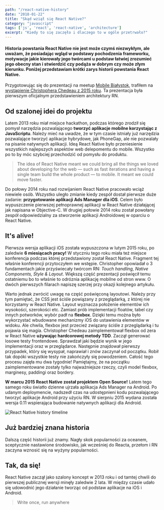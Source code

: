 ```yaml
---
path: "/react-native-history"
date: "2018-01-22"
title: "Skąd wziął się React Native?"
category: "javascript"
tags: ['js', 'react', 'react-native', 'architecture']
excerpt: "Kiedy to się zaczęło i dlaczego to w ogóle przetrwało?"
---
```



#### Historia powstania React Native nie jest może czymś niezwykłym, ale uważam, że posiadając wgląd w podstawy pochodzenia frameworku, motywacje jakie kierowały jego twórcami u podstaw łatwiej zrozumieć jego obecny stan i stwierdzić czy podąża w dobrym czy może złym kierunku. Poniżej przedstawiam krótki zarys historii powstania React Native.
Przygotowując się do prezentacji na meetup [Mobile Białystok](https://www.facebook.com/mobilebialystok/), trafiłem na [wystąpienie Christophera Chedeau z 2015 roku](https://www.youtube.com/watch?v=7rDsRXj9-cU). Ta prezentacja była pierwszym oficjalnym przedstawieniem architektury RN.

## Od szalonej idei do projektu
Latem 2013 roku miał miejsce hackathon, podczas którego zrodził się pomysł narzędzia pozwalającego **tworzyć aplikacje mobilne korzystając z JavaScriptu**. Należy mieć na uwadze, że w tym czasie istniały już narzędzia pozwalające tworzyć aplikacje hybrydowe, jak PhoneGap, ale nie pozwalały na pisanie natywnych aplikacji. Ideą React Native było przeniesienie wszystkich najlepszych aspektów web delepomentu do mobile. Wszystko po to by móc szybciej przechodzić od pomysłu do produktu.

> The idea of React Native meant we could bring all the things we loved
> about developing for the web — such as fast iterations and having a
> single team build the whole product — to mobile. It meant we could
> move faster.

Do połowy 2014 roku nad rozwijaniem React Native pracowało wciąż niewiele osób. Wszystko uległo zmianie kiedy zespół dostał pierwsze duże zadanie: **przygotowanie aplikacji Ads Manager dla iOS**. Celem było wypuszczenie pierwszej pełnoprawnej aplikacji w React Native działającej jak napisana w Objective-C. W drugiej połowie 2014 roku został powołany zespół odpowiedzialny za stworzenie aplikacji Androidowej w oparciu o React Native.
## It's alive!
Pierwsza wersja aplikacji iOS została wypuszczona w lutym 2015 roku, po zaledwie **6 miesiącach pracy!** W styczniu tego roku miała też miejsce konferencja podczas której przedstawiony został React Native. Fragment tej właśnie konferencji przytoczyłem we wstępie. Christopher opowiadał o 3 fundamentach jakie przyświecały twórcom RN: *Touch handling, Native Components, Style & Layout*. Większą część prezentacji poświęcił temu ostatniemu bo to właśnie to odróznia aplikację mobilne od stron www. O dwóch pierwszych filarach napiszę szerzej przy okazji kolejnego artykułu.

Warto jednak zwrócić uwagę na część poświęconą layoutowi. Należy przy tym pamiętać, że CSS jest ściśle powiązany z przeglądarką, z której nie korzystamy w React Native. Layout wyznacza położenie elementów ich wysokości, szerokości etc. Zamiast prób implementacji floatów, tabel czy innych potworków, wybór padł na **flexbox**. Dzięki temu można było wykorzystać wbudowane mechanizmy iOS do ustawienia elementów w widoku. Ale chwila, flexbox jest przecież związany ściśle z przeglądarką i tu pojawia się magia. Christopher Chedeau zaimplementował flexbox od zera w React Native **używając hardcorowej metody TDD**. Zaczął generować losowe testy frontendowe. Sprawdzał jaki będzie wynik w jego implementacji oraz w przeglądarce. Następnie znajdował pierwszy przypadek, który się wysypał, naprawiał i znów zaczynał od początku. Robił tak dopóki wszystkie testy nie zakończyły się powodzeniem. Całość tego procesu zajęła mu dwa tygodnie! Pamiętajmy, że na początku zaimplementowane zostały tylko najważniejsze rzeczy, czyli model flexbox, marginesy, paddingi oraz bordery.

**W marcu 2015 React Native został projektem Open Source!** Latem tego samego roku światło dzienne ujrzała aplikacja Ads Manager na Android. Po udanym deploymencie, nadszedł czas na udostępnieni kodu pozwalającego tworzyć aplikacje Android przy użyciu RN. W sierpniu 2015 wydana została wersja 0.11 wspierająca budowanie natywnych aplikacji dla Android.

![React Native history timeline](https://scontent-vie1-1.xx.fbcdn.net/v/t39.2365-6/12057200_1295196337174768_31095688_n.jpg?oh=3d2041a10bba6205f20c734f8a9a087f&oe=5B22D8D3)

## Już bardziej znana historia
Dalszą część historii już znamy. Nagły skok popularności za oceanem, sceptycznie nastawione środowisko, jak wcześniej do Reacta, przełom i RN zaczyna wznosić się na wyżyny popularności.

## Tak, da się!
React Native zaczął jako szalony koncept w 2013 roku i od tamtej chwili do pierwszej publicznej wersji minęły zaledwie 2 lata. W między czasie udało się udowodnić jego działanie tworząc od podstaw aplikacje na iOS i Android.
> Write once, run anywhere


